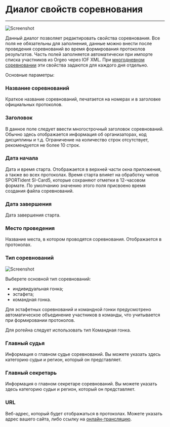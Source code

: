 # Диалог свойств соревнования

---

![Screenshot](../../img/dialog_event_properties.png)

Данный диалог позволяет редактировать свойства соревнования.
Все поля не обязательны для заполнения, данные можно внести после проведения соревнований во время формирования протоколов результатов.
Часть полей заполняется автоматически при импорте списка участников из Orgeo через IOF XML.
При [многодневном соревновании](../../user-guide/multiday.md) эти свойства задаются для каждого дня отдельно.

Основные параметры:

### Название соревнований

Краткое название соревнований, печатается на номерах и в заголовке официальных протоколов.

### Заголовок

В данное поле следует ввести многострочный заголовок соревнований.
Обычно здесь отображается информация об организаторах, код дисциплины и т.д.
Ограничение на количество строк отсутствует, рекомендуется не более 10 строк.

### Дата начала

Дата и время старта.
Отображается в верхней части окна приложения, а также во всех протоколах.
Время старта влияет на обработку чипов SPORTident SI-Card5, которые сохраняют отметки в 12-часовом формате.
По умолчанию значению этого поля присвоено время создания файла соревнований. 

### Дата завершения

Дата завершения старта. 

### Место проведения

Название места, в котором проводятся соревнования.
Отображается в протоколах. 

### Тип соревнований

![Screenshot](../../img/dialog_event_properties_types.png)

Выберете основной тип соревнований:
- индивидуальная гонка;
- эстафета; 
- командная гонка.

Для эстафетных соревнований и командной гонки предусмотрено автоматическое объединение участников в команды,
что учитывается при формировании протоколов.

Для рогейна следует использовать тип Командная гонка.

### Главный судья

Информация о главном судье соревнований.
Вы можете указать здесь категорию судьи и регион, который он представляет.

### Главный секретарь

Информация о главном секретаре соревнований.
Вы можете указать здесь категорию судьи и регион, который он представляет.

### URL

Веб-адрес, который будет отображаться в протоколах.
Можете указать адрес вашего сайта, либо ссылку на [онлайн-трансляцию](../../user-guide/online_orgeo.md).

